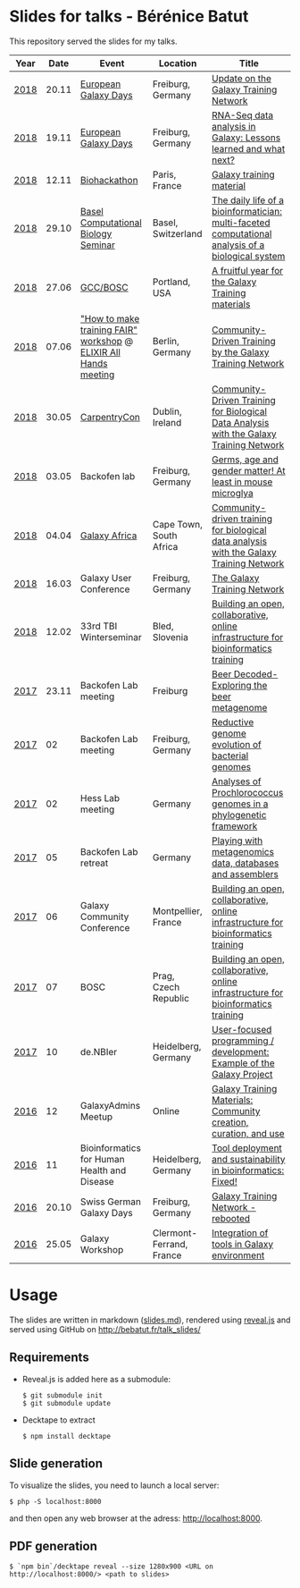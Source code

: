 Slides for talks - Bérénice Batut
=================================

This repository served the slides for my talks.


Year | Date | Event | Location | Title
--- | --- | --- | --- | ---
[2018](18/) | 20.11 | [European Galaxy Days](https://galaxyproject.org/events/2018-europe-dev/) | Freiburg, Germany | [Update on the Galaxy Training Network](18/11_20_egd)
[2018](18/) | 19.11 | [European Galaxy Days](https://galaxyproject.org/events/2018-europe-dev/) | Freiburg, Germany | [RNA-Seq data analysis in Galaxy: Lessons learned and what next?](18/11_19_egd)
[2018](18/) | 12.11 | [Biohackathon](http://bh2018paris.info/) | Paris, France | [Galaxy training material](18/11_12_biohackathon)
[2018](18/) | 29.10 | [Basel Computational Biology Seminar](https://www.biozentrum.unibas.ch/news-events/events/seminar-series/basel-computational-biology-seminar-series-spring-2018-bc2/) | Basel, Switzerland | [The daily life of a bioinformatician: multi-faceted computational analysis of a biological system](18/10_29_comp_sys_bio_seminar)
[2018](18/) | 27.06 | [GCC/BOSC](https://gccbosc2018.sched.com/) | Portland, USA | [A fruitful year for the Galaxy Training materials](18/06_27_gcc)
[2018](18/) | 07.06 | ["How to make training FAIR" workshop](https://docs.google.com/document/d/1wrKUyD_GSq1HakpaOpU8u7KOReBk4S6BpYFDBziaBN0/edit?usp=sharing) @ [ELIXIR All Hands meeting](https://www.elixir-europe.org/events/elixir-all-hands-2018) | Berlin, Germany | [Community-Driven Training by the Galaxy Training Network](18/06_07_elixir_ahm)
[2018](18/) | 30.05 | [CarpentryCon](http://www.carpentrycon.org/) | Dublin, Ireland | [Community-Driven Training for Biological Data Analysis with the Galaxy Training Network](18/05_30_carpentry_con)
[2018](18/) | 03.05 | Backofen lab | Freiburg, Germany | [Germs, age and gender matter! At least in mouse microglya](18/05_03_backofen_lab)
[2018](18/) | 04.04 | [Galaxy Africa](http://galaxyafrica.sanbi.ac.za/) | Cape Town, South Africa | [Community-driven training for biological data analysis with the Galaxy Training Network](18/04_04_galaxy_africa)
[2018](18/) | 16.03 | Galaxy User Conference | Freiburg, Germany | [The Galaxy Training Network](18/03_16_galaxy_user_conf)
[2018](18/) | 12.02 | 33rd TBI Winterseminar | Bled, Slovenia | [Building an open, collaborative, online infrastructure for bioinformatics training](18/02_12_bled)
[2017](17/) | 23.11 | Backofen Lab meeting | Freiburg | [Beer Decoded-Exploring the beer metagenome](17/11_23_backofen_lab_meeting)
[2017](17/) | 02 | Backofen Lab meeting | Freiburg, Germany | [Reductive genome evolution of bacterial genomes](17/02_backofen_lab_meeting)
[2017](17/) | 02 | Hess Lab meeting | Germany | [Analyses of Prochlorococcus genomes in a phylogenetic framework](17/02_hess_lab_meeting)
[2017](17/) | 05 | Backofen Lab retreat | Germany | [Playing with metagenomics data, databases and assemblers](17/04_backofen_lab_retreat)
[2017](17/) | 06 | Galaxy Community Conference | Montpellier, France | [Building an open, collaborative, online infrastructure for bioinformatics training](17/06_gcc)
[2017](17/) | 07 | BOSC | Prag, Czech Republic | [Building an open, collaborative, online infrastructure for bioinformatics training](17/07_bosc)
[2017](17/) | 10 | de.NBIer | Heidelberg, Germany| [User-focused programming / development: Example of the Galaxy Project](17/10_de_NBIer)
[2016](16/) | 12 | GalaxyAdmins Meetup | Online | [Galaxy Training Materials: Community creation, curation, and use](16/12_galaxy_admin_meetup)
[2016](16/) | 11 | Bioinformatics for Human Health and Disease | Heidelberg, Germany | [Tool deployment and sustainability in bioinformatics: Fixed!](16/11_de_nbi_heidelberg)
[2016](16/) | 20.10 | Swiss German Galaxy Days | Freiburg, Germany | [Galaxy Training Network - rebooted](16/10_swiss_german_galaxy_days)
[2016](16/) | 25.05 | Galaxy Workshop | Clermont-Ferrand, France | [Integration of tools in Galaxy environment](16/05_galaxy_workshop)


# Usage

The slides are written in markdown ([slides.md](slides.md)), rendered using [reveal.js](https://github.com/hakimel/reveal.js/) and served using GitHub on http://bebatut.fr/talk_slides/

## Requirements

- Reveal.js is added here as a submodule:

    ```
    $ git submodule init
    $ git submodule update
    ```

- Decktape to extract

    ```
    $ npm install decktape
    ```

## Slide generation

To visualize the slides, you need to launch a local server:

```
$ php -S localhost:8000
```

and then open any web browser at the adress: [http://localhost:8000](http://localhost:8000).

## PDF generation

```
$ `npm bin`/decktape reveal --size 1280x900 <URL on http://localhost:8000/> <path to slides>
```

